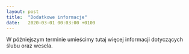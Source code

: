 ```yaml
---
layout: post
title:  "Dodatkowe informacje"
date:   2020-03-01 00:03:00 +0100
---
```

<!-- <img src="{{ site.baseurl }}/assets/zareczyny.jpg" alt="Zdjęcie z zaręczyn"> -->

W późniejszym terminie umieścimy tutaj więcej informacji dotyczących ślubu oraz wesela.
